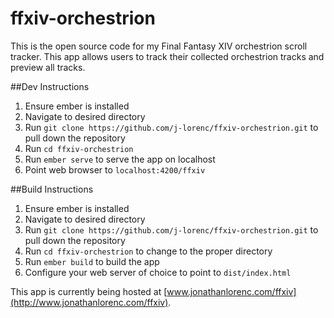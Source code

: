 # ffxiv-orchestrion

This is the open source code for my Final Fantasy XIV orchestrion scroll tracker. This app allows users to track their collected orchestrion tracks and preview all tracks.

##Dev Instructions

1. Ensure ember is installed
2. Navigate to desired directory
3. Run ```git clone https://github.com/j-lorenc/ffxiv-orchestrion.git``` to pull down the repository
4. Run ```cd ffxiv-orchestrion```
5. Run ```ember serve``` to serve the app on localhost
6. Point web browser to ```localhost:4200/ffxiv```


##Build Instructions

1. Ensure ember is installed
2. Navigate to desired directory
3. Run ```git clone https://github.com/j-lorenc/ffxiv-orchestrion.git``` to pull down the repository
4. Run ```cd ffxiv-orchestrion``` to change to the proper directory
5. Run ```ember build``` to build the app
6. Configure your web server of choice to point to ```dist/index.html```

This app is currently being hosted at [www.jonathanlorenc.com/ffxiv](http://www.jonathanlorenc.com/ffxiv).

